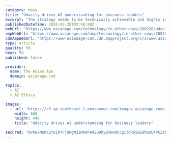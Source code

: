 ```yaml
---
category: news
title: "Udacity drives AI understanding for business leaders"
excerpt: "The strategy needs to be technically achievable and highly impactful on the business, based on the evaluation of various AI-enabled use cases. The course will also cover emerging areas such as accuracy, bias, and ethics. The distinguishing elements of Udacity’s courses are the emphasis on real-world projects, commercial content and case ..."
publishedDateTime: 2020-02-28T03:48:00Z
webUrl: "https://www.asianage.com/technology/in-other-news/280220/udacity-drives-ai-understanding-for-business-leaders.html"
ampWebUrl: "https://www.asianage.com/amp/technology/in-other-news/280220/udacity-drives-ai-understanding-for-business-leaders.html"
cdnAmpWebUrl: "https://www-asianage-com.cdn.ampproject.org/c/s/www.asianage.com/amp/technology/in-other-news/280220/udacity-drives-ai-understanding-for-business-leaders.html"
type: article
quality: 59
heat: 59
published: false

provider:
  name: The Asian Age
  domain: asianage.com

topics:
  - AI
  - AI Ethics

images:
  - url: "https://s3.ap-southeast-1.amazonaws.com/images.asianage.com/images/aa-Cover-bellf9eoni4ghtt1m8la3aaec1-20170920163736.Medi.jpeg"
    width: 800
    height: 448
    title: "Udacity drives AI understanding for business leaders"

secured: "DVKGxNaMcZYoIhYFjaWgN3ZMAah4d289kyBoHwhn3gItdRoyBE9hwzO4P6ZzhoFZWutq3fuXjphAPNwcNmcA8jOO9jeSaMc6xPfaI05YwQXyLPXETQ2APAhV/29+MfPJzBt8u1t6r1vaFoUMTq69NDn3Dg6b+9TYyLmuWZhRUjgSteKbEfDg+AlIxp1MCdPn6INFk1apH2w0Xa2VtLR2f2eZvr9yV930foILowC51Fgnc6at2I/G9dxErKGZA0qgcucG3QLXNJ5GGfVu0HZZjYFd+3taJvnH8L39C2PBe3Jxz7Qt+XMz7FwI/IB13RLDnLqgVeJzpwcLZH/hqxYZqbbwtLeHNtQNTeyGp2biEcFrqxr2WipOSWNl/dHT0R8ijot0/WFFE0OPJK8YAjV29Cma9JdlkmYFQeL7JrB8Nw5yIYICZIUc9E7XwtadiziM2KNM9vDltH8dFJVGtfOFdd4xcAWSfk9OszIJSLbT584=;Grdgi+88z3y0JpBCwrsOLA=="
---
```


